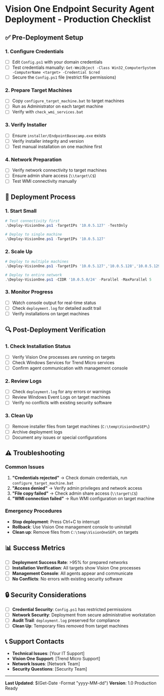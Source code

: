 # Vision One Endpoint Security Agent Deployment - Production Checklist

## ✅ **Pre-Deployment Setup**

### **1. Configure Credentials**
- [ ] Edit `Config.ps1` with your domain credentials
- [ ] Test credentials manually: `Get-WmiObject -Class Win32_ComputerSystem -ComputerName <target> -Credential $cred`
- [ ] Secure the `Config.ps1` file (restrict file permissions)

### **2. Prepare Target Machines**
- [ ] Copy `configure_target_machine.bat` to target machines
- [ ] Run as Administrator on each target machine
- [ ] Verify with `check_wmi_services.bat`

### **3. Verify Installer**
- [ ] Ensure `installer/EndpointBasecamp.exe` exists
- [ ] Verify installer integrity and version
- [ ] Test manual installation on one machine first

### **4. Network Preparation**
- [ ] Verify network connectivity to target machines
- [ ] Ensure admin share access (`\\target\C$`)
- [ ] Test WMI connectivity manually

## 🚀 **Deployment Process**

### **1. Start Small**
```powershell
# Test connectivity first
.\Deploy-VisionOne.ps1 -TargetIPs '10.0.5.127' -TestOnly

# Deploy to single machine
.\Deploy-VisionOne.ps1 -TargetIPs '10.0.5.127'
```

### **2. Scale Up**
```powershell
# Deploy to multiple machines
.\Deploy-VisionOne.ps1 -TargetIPs '10.0.5.127','10.0.5.128','10.0.5.129'

# Deploy to entire network
.\Deploy-VisionOne.ps1 -CIDR '10.0.5.0/24' -Parallel -MaxParallel 5
```

### **3. Monitor Progress**
- [ ] Watch console output for real-time status
- [ ] Check `deployment.log` for detailed audit trail
- [ ] Verify installations on target machines

## 🔍 **Post-Deployment Verification**

### **1. Check Installation Status**
- [ ] Verify Vision One processes are running on targets
- [ ] Check Windows Services for Trend Micro services
- [ ] Confirm agent communication with management console

### **2. Review Logs**
- [ ] Check `deployment.log` for any errors or warnings
- [ ] Review Windows Event Logs on target machines
- [ ] Verify no conflicts with existing security software

### **3. Clean Up**
- [ ] Remove installer files from target machines (`C:\temp\VisionOneSEP\`)
- [ ] Archive deployment logs
- [ ] Document any issues or special configurations

## ⚠️ **Troubleshooting**

### **Common Issues**
1. **"Credentials rejected"** → Check domain credentials, run `configure_target_machine.bat`
2. **"Access denied"** → Verify admin privileges and network access
3. **"File copy failed"** → Check admin share access (`\\target\C$`)
4. **"WMI connection failed"** → Run WMI configuration on target machine

### **Emergency Procedures**
- **Stop deployment**: Press Ctrl+C to interrupt
- **Rollback**: Use Vision One management console to uninstall
- **Clean up**: Remove files from `C:\temp\VisionOneSEP\` on targets

## 📊 **Success Metrics**

- [ ] **Deployment Success Rate**: >95% for prepared networks
- [ ] **Installation Verification**: All targets show Vision One processes
- [ ] **Management Console**: All agents appear and communicate
- [ ] **No Conflicts**: No errors with existing security software

## 🔒 **Security Considerations**

- [ ] **Credential Security**: `Config.ps1` has restricted permissions
- [ ] **Network Security**: Deployment from secure administrative workstation
- [ ] **Audit Trail**: `deployment.log` preserved for compliance
- [ ] **Clean Up**: Temporary files removed from target machines

## 📞 **Support Contacts**

- **Technical Issues**: [Your IT Support]
- **Vision One Support**: [Trend Micro Support]
- **Network Issues**: [Network Team]
- **Security Questions**: [Security Team]

---

**Last Updated**: $(Get-Date -Format "yyyy-MM-dd")
**Version**: 1.0 Production Ready